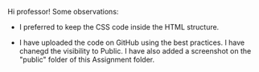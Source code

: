 Hi professor! Some observations:

- I preferred to keep the CSS code inside the HTML structure.

- I have uploaded the code on GitHub using the best practices. I have chanegd the visibility to Public. I have also added a screenshot on the "public" folder of this Assignment folder. 
